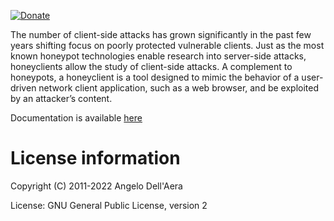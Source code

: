 [![Donate](https://img.shields.io/badge/Donate-PayPal-green.svg)](https://www.paypal.com/cgi-bin/webscr?cmd=_s-xclick&hosted_button_id=XTDF8AHJ28CXY)

The number of client-side attacks has grown significantly in the past few years shifting
focus on poorly protected vulnerable clients. Just as the most known honeypot technologies
enable research into server-side attacks, honeyclients allow the study of client-side
attacks. A complement to honeypots, a honeyclient is a tool designed to mimic the behavior
of a user-driven network client application, such as a web browser, and be exploited by an
attacker’s content.

Documentation is available [here](https://buffer.github.io/thug/doc/)


License information
===================

Copyright (C) 2011-2022 Angelo Dell'Aera

License: GNU General Public License, version 2
